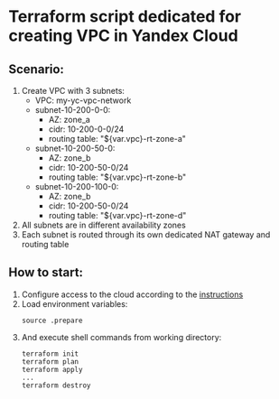 # Terraform script dedicated for creating VPC in Yandex Cloud

## Scenario:
1. Create VPC with 3 subnets:
   - VPC: my-yc-vpc-network
   - subnet-10-200-0-0:
     - AZ: zone_a
      - cidr: 10-200-0-0/24
      - routing table: "${var.vpc}-rt-zone-a"
   - subnet-10-200-50-0:
     - AZ: zone_b
     - cidr: 10-200-50-0/24
     - routing table: "${var.vpc}-rt-zone-b"
   - subnet-10-200-100-0:
     - AZ: zone_b
     - cidr: 10-200-50-0/24
     - routing table: "${var.vpc}-rt-zone-d"
3. All subnets are in different availability zones
4. Each subnet is routed through its own dedicated NAT gateway and routing table
## How to start:
1. Configure access to the cloud according to the [instructions](https://cloud.yandex.ru/ru/docs/tutorials/infrastructure-management/terraform-quickstart)
2. Load environment variables:
   ```
   source .prepare
   ```
3. And execute shell commands from working directory:
   ```
   terraform init
   terraform plan
   terraform apply
   ...
   terraform destroy
   ```
